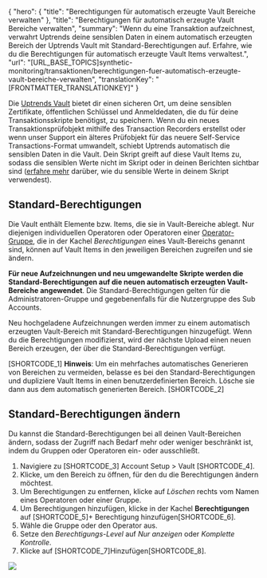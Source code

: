 {
  "hero": {
    "title": "Berechtigungen für automatisch erzeugte Vault Bereiche verwalten"
  },
  "title": "Berechtigungen für automatisch erzeugte Vault Bereiche verwalten",
  "summary": "Wenn du eine Transaktion aufzeichnest, verwahrt Uptrends deine sensiblen Daten in einem automatisch erzeugten Bereich der Uptrends Vault mit Standard-Berechtigungen auf. Erfahre, wie du die Berechtigungen für automatisch erzeugte Vault Items verwaltest.",
  "url": "[URL_BASE_TOPICS]synthetic-monitoring/transaktionen/berechtigungen-fuer-automatisch-erzeugte-vault-bereiche-verwalten",
  "translationKey": "[FRONTMATTER_TRANSLATIONKEY]"
}

Die [Uptrends Vault]([LINK_URL_1]) bietet dir einen sicheren Ort, um deine sensiblen Zertifikate, öffentlichen Schlüssel und Anmeldedaten, die du für deine Transaktionsskripte benötigst, zu speichern. Wenn du ein neues Transaktionsprüfobjekt mithilfe des Transaction Recorders erstellst oder wenn unser Support ein älteres Prüfobjekt für das neuere Self-Service Transactions-Format umwandelt, schiebt Uptrends automatisch die sensiblen Daten in die Vault. Dein Skript greift auf diese Vault Items zu, sodass die sensiblen Werte nicht im Skript oder in deinen Berichten sichtbar sind ([erfahre mehr]([LINK_URL_2]) darüber, wie du sensible Werte in deinem Skript verwendest).

## Standard-Berechtigungen

Die Vault enthält Elemente bzw. Items, die sie in Vault-Bereiche ablegt. Nur diejenigen individuellen Operatoren oder Operatoren einer [Operator-Gruppe]([LINK_URL_3]), die in der Kachel *Berechtigungen* eines Vault-Bereichs genannt sind, können auf Vault Items in den jeweiligen Bereichen zugreifen und sie ändern.

**Für neue Aufzeichnungen und neu umgewandelte Skripte werden die Standard-Berechtigungen auf die neuen automatisch erzeugten Vault-Bereiche angewendet**. Die Standard-Berechtigungen gelten für die Administratoren-Gruppe und gegebenenfalls für die Nutzergruppe des Sub Accounts.

Neu hochgeladene Aufzeichnungen werden immer zu einem automatisch erzeugten Vault-Bereich mit Standard-Berechtigungen hinzugefügt. Wenn du die Berechtigungen modifizierst, wird der nächste Upload einen neuen Bereich erzeugen, der über die Standard-Berechtigungen verfügt.

[SHORTCODE_1]
**Hinweis**: Um ein mehrfaches automatisches Generieren von Bereichen zu vermeiden, belasse es bei den Standard-Berechtigungen und dupliziere Vault Items in einen benutzerdefinierten Bereich. Lösche sie dann aus dem automatisch generierten Bereich.
[SHORTCODE_2]

## Standard-Berechtigungen ändern

Du kannst die Standard-Berechtigungen bei all deinen Vault-Bereichen ändern, sodass der Zugriff nach Bedarf mehr oder weniger beschränkt ist, indem du Gruppen oder Operatoren ein- oder ausschließt.

1.  Navigiere zu [SHORTCODE_3] Account Setup > Vault [SHORTCODE_4].
2.  Klicke, um den Bereich zu öffnen, für den du die Berechtigungen ändern möchtest.
3.  Um Berechtigungen zu entfernen, klicke auf *Löschen* rechts vom Namen eines Operatoren oder einer Gruppe.
4.  Um Berechtigungen hinzufügen, klicke in der Kachel **Berechtigungen** auf [SHORTCODE_5]+ Berechtigung hinzufügen[SHORTCODE_6].
5.  Wähle die Gruppe oder den Operator aus.
6.  Setze den *Berechtigungs-Level* auf *Nur anzeigen* oder *Komplette Kontrolle*.
7.  Klicke auf [SHORTCODE_7]Hinzufügen[SHORTCODE_8].

![]([LINK_URL_4])
